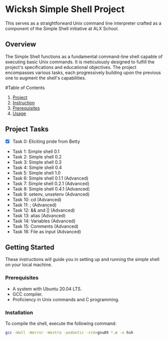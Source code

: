 # Wicksh Simple Shell Project

This serves as a straightforward Unix command line interpreter crafted as a component of the Simple Shell initiative at ALX School.

## Overview

The Simple Shell functions as a fundamental command-line shell capable of executing basic Unix commands. It is meticulously designed to fulfill the project's specifications and educational objectives. The project encompasses various tasks, each progressively building upon the previous one to augment the shell's capabilities.


#Table of Contents
1. [Project](#Project_tasks)
2. [Instruction](#Getting_Started)
3. [Prerequisites](#prerequisites)
4. [Usage](#Installation)


## Project Tasks

- [x] Task 0: Eliciting pride from Betty
- Task 1: Simple shell 0.1
- Task 2: Simple shell 0.2
- Task 3: Simple shell 0.3
- Task 4: Simple shell 0.4
- Task 5: Simple shell 1.0
- Task 6: Simple shell 0.1.1 (Advanced)
- Task 7: Simple shell 0.2.1 (Advanced)
- Task 8: Simple shell 0.4.1 (Advanced)
- Task 9: setenv, unsetenv (Advanced)
- Task 10: cd (Advanced)
- Task 11: ; (Advanced)
- Task 12: && and || (Advanced)
- Task 13: alias (Advanced)
- Task 14: Variables (Advanced)
- Task 15: Comments (Advanced)
- Task 16: File as input (Advanced)

## Getting Started
These instructions will guide you in setting up and running the simple shell on your local machine.

### Prerequisites

- A system with Ubuntu 20.04 LTS.
- GCC compiler.
- Proficiency in Unix commands and C programming.

### Installation

To compile the shell, execute the following command:

```bash
gcc -Wall -Werror -Wextra -pedantic -std=gnu89 *.c -o hsh
```
